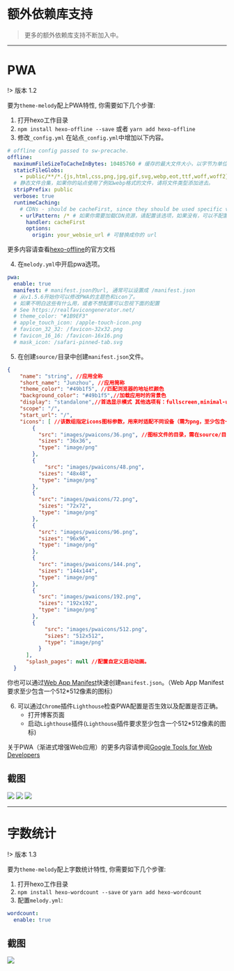# 额外依赖库支持

> 更多的额外依赖库支持不断加入中。

------

# PWA

!> 版本 1.2

要为`theme-melody`配上PWA特性, 你需要如下几个步骤:

1. 打开hexo工作目录
2. `npm install hexo-offline --save` 或者 `yarn add hexo-offline`
3. 修改`_config.yml` 
在站点`_config.yml`中增加以下内容。

```yaml
# offline config passed to sw-precache.
offline:
  maximumFileSizeToCacheInBytes: 10485760 # 缓存的最大文件大小，以字节为单位
  staticFileGlobs:
    - public/**/*.{js,html,css,png,jpg,gif,svg,webp,eot,ttf,woff,woff2}
  # 静态文件合集，如果你的站点使用了例如webp格式的文件，请将文件类型添加进去。
  stripPrefix: public
  verbose: true
  runtimeCaching:
    # CDNs - should be cacheFirst, since they should be used specific versions so should not change
    - urlPattern: /* # 如果你需要加载CDN资源，请配置该选项，如果没有，可以不配置。
      handler: cacheFirst
      options:
        origin: your_websie_url # 可替换成你的 url
```
更多内容请查看[hexo-offline](https://github.com/JLHwung/hexo-offline)的官方文档

4. 在`melody.yml`中开启pwa选项。

```yaml
pwa:
  enable: true
  manifest: # manifest.json的url, 通常可以设置成 /manifest.json
  # 从v1.5.6开始你可以修改PWA的主题色和icon了。
  # 如果不明白这些有什么用，或者不想配置可以忽视下面的配置
  # See https://realfavicongenerator.net/
  # theme_color: "#1B9EF3"
  # apple_touch_icon: /apple-touch-icon.png
  # favicon_32_32: /favicon-32x32.png
  # favicon_16_16: /favicon-16x16.png
  # mask_icon: /safari-pinned-tab.svg
```
5. 在创建`source/`目录中创建`manifest.json`文件。
```json
{
    "name": "string", //应用全称
    "short_name": "Junzhou", //应用简称
    "theme_color": "#49b1f5", //匹配浏览器的地址栏颜色
    "background_color": "#49b1f5",//加载应用时的背景色
    "display": "standalone",//首选显示模式 其他选项有：fullscreen,minimal-ui,browser
    "scope": "/",
    "start_url": "/",
    "icons": [ //该数组指定icons图标参数，用来时适配不同设备（需为png，至少包含一个192px*192px的图标）
        {
          "src": "images/pwaicons/36.png", //图标文件的目录，需在source/目录下自行创建。
          "sizes": "36x36",
          "type": "image/png"
        },
        {
            "src": "images/pwaicons/48.png",
          "sizes": "48x48",
          "type": "image/png"
        },
        {
          "src": "images/pwaicons/72.png",
          "sizes": "72x72",
          "type": "image/png"
        },
        {
          "src": "images/pwaicons/96.png",
          "sizes": "96x96",
          "type": "image/png"
        },
        {
          "src": "images/pwaicons/144.png",
          "sizes": "144x144",
          "type": "image/png"
        },
        {
          "src": "images/pwaicons/192.png",
          "sizes": "192x192",
          "type": "image/png"
        },
        {
            "src": "images/pwaicons/512.png",
            "sizes": "512x512",
            "type": "image/png"
          }
      ],
      "splash_pages": null //配置自定义启动动画。
  }
```

你也可以通过[Web App Manifest](https://app-manifest.firebaseapp.com/)快速创建`manifest.json`。（Web App Manifest要求至少包含一个512*512像素的图标） 

6. 可以通过`Chrome`插件`Lighthouse`检查PWA配置是否生效以及配置是否正确。
   - 打开博客页面
   - 启动`Lighthouse`插件(`Lighthouse`插件要求至少包含一个512*512像素的图标)

关于PWA（渐进式增强Web应用）的更多内容请参阅[Google Tools for Web Developers](https://developers.google.com/web/tools/lighthouse/audits/address-bar)

## 截图

![](https://ws1.sinaimg.cn/large/8700af19ly1fk1eksl51kj21z20ogjyo.jpg)
![](https://i.loli.net/2019/02/09/5c5e1556af49b.png)
![](https://i.loli.net/2019/02/09/5c5e15567c52d.jpg)

------

# 字数统计

!> 版本 1.3

要为`theme-melody`配上字数统计特性, 你需要如下几个步骤:

1. 打开hexo工作目录
2. `npm install hexo-wordcount --save` or `yarn add hexo-wordcount`
3. 配置`melody.yml`:

```yaml
wordcount:
  enable: true
```

## 截图 

![](https://ws1.sinaimg.cn/large/8700af19ly1fksgxun0joj21z20todl2.jpg)
